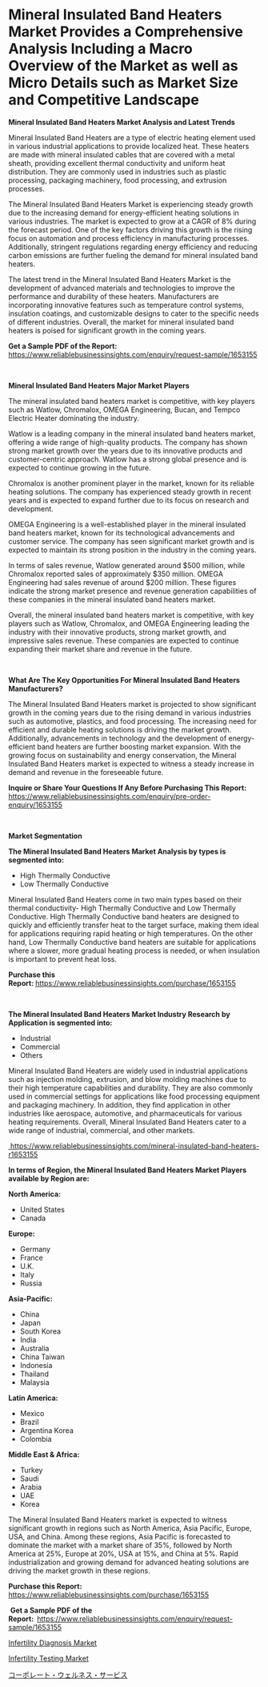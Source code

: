 <p><h1>Mineral Insulated Band Heaters Market Provides a Comprehensive Analysis Including a Macro Overview of the Market as well as Micro Details such as Market Size and Competitive Landscape</h1></p><p><strong>Mineral Insulated Band Heaters Market Analysis and Latest Trends</strong></p>
<p><p>Mineral Insulated Band Heaters are a type of electric heating element used in various industrial applications to provide localized heat. These heaters are made with mineral insulated cables that are covered with a metal sheath, providing excellent thermal conductivity and uniform heat distribution. They are commonly used in industries such as plastic processing, packaging machinery, food processing, and extrusion processes.</p><p>The Mineral Insulated Band Heaters Market is experiencing steady growth due to the increasing demand for energy-efficient heating solutions in various industries. The market is expected to grow at a CAGR of 8% during the forecast period. One of the key factors driving this growth is the rising focus on automation and process efficiency in manufacturing processes. Additionally, stringent regulations regarding energy efficiency and reducing carbon emissions are further fueling the demand for mineral insulated band heaters.</p><p>The latest trend in the Mineral Insulated Band Heaters Market is the development of advanced materials and technologies to improve the performance and durability of these heaters. Manufacturers are incorporating innovative features such as temperature control systems, insulation coatings, and customizable designs to cater to the specific needs of different industries. Overall, the market for mineral insulated band heaters is poised for significant growth in the coming years.</p></p>
<p><strong>Get a Sample PDF of the Report:&nbsp;</strong> <a href="https://www.reliablebusinessinsights.com/enquiry/request-sample/1653155">https://www.reliablebusinessinsights.com/enquiry/request-sample/1653155</a></p>
<p>&nbsp;</p>
<p><strong>Mineral Insulated Band Heaters Major Market Players</strong></p>
<p><p>The mineral insulated band heaters market is competitive, with key players such as Watlow, Chromalox, OMEGA Engineering, Bucan, and Tempco Electric Heater dominating the industry. </p><p>Watlow is a leading company in the mineral insulated band heaters market, offering a wide range of high-quality products. The company has shown strong market growth over the years due to its innovative products and customer-centric approach. Watlow has a strong global presence and is expected to continue growing in the future. </p><p>Chromalox is another prominent player in the market, known for its reliable heating solutions. The company has experienced steady growth in recent years and is expected to expand further due to its focus on research and development.</p><p>OMEGA Engineering is a well-established player in the mineral insulated band heaters market, known for its technological advancements and customer service. The company has seen significant market growth and is expected to maintain its strong position in the industry in the coming years.</p><p>In terms of sales revenue, Watlow generated around $500 million, while Chromalox reported sales of approximately $350 million. OMEGA Engineering had sales revenue of around $200 million. These figures indicate the strong market presence and revenue generation capabilities of these companies in the mineral insulated band heaters market.</p><p>Overall, the mineral insulated band heaters market is competitive, with key players such as Watlow, Chromalox, and OMEGA Engineering leading the industry with their innovative products, strong market growth, and impressive sales revenue. These companies are expected to continue expanding their market share and revenue in the future.</p></p>
<p>&nbsp;</p>
<p><strong>What Are The Key Opportunities For Mineral Insulated Band Heaters Manufacturers?</strong></p>
<p><p>The Mineral Insulated Band Heaters market is projected to show significant growth in the coming years due to the rising demand in various industries such as automotive, plastics, and food processing. The increasing need for efficient and durable heating solutions is driving the market growth. Additionally, advancements in technology and the development of energy-efficient band heaters are further boosting market expansion. With the growing focus on sustainability and energy conservation, the Mineral Insulated Band Heaters market is expected to witness a steady increase in demand and revenue in the foreseeable future.</p></p>
<p><strong>Inquire or Share Your Questions If Any Before Purchasing This Report:</strong> <a href="https://www.reliablebusinessinsights.com/enquiry/pre-order-enquiry/1653155">https://www.reliablebusinessinsights.com/enquiry/pre-order-enquiry/1653155</a></p>
<p>&nbsp;</p>
<p><strong>Market Segmentation</strong></p>
<p><strong>The Mineral Insulated Band Heaters Market Analysis by types is segmented into:</strong></p>
<p><ul><li>High Thermally Conductive</li><li>Low Thermally Conductive</li></ul></p>
<p><p>Mineral Insulated Band Heaters come in two main types based on their thermal conductivity- High Thermally Conductive and Low Thermally Conductive. High Thermally Conductive band heaters are designed to quickly and efficiently transfer heat to the target surface, making them ideal for applications requiring rapid heating or high temperatures. On the other hand, Low Thermally Conductive band heaters are suitable for applications where a slower, more gradual heating process is needed, or when insulation is important to prevent heat loss.</p></p>
<p><strong>Purchase this Report:&nbsp;</strong><a href="https://www.reliablebusinessinsights.com/purchase/1653155">https://www.reliablebusinessinsights.com/purchase/1653155</a></p>
<p>&nbsp;</p>
<p><strong>The Mineral Insulated Band Heaters Market Industry Research by Application is segmented into:</strong></p>
<p><ul><li>Industrial</li><li>Commercial</li><li>Others</li></ul></p>
<p><p>Mineral Insulated Band Heaters are widely used in industrial applications such as injection molding, extrusion, and blow molding machines due to their high temperature capabilities and durability. They are also commonly used in commercial settings for applications like food processing equipment and packaging machinery. In addition, they find application in other industries like aerospace, automotive, and pharmaceuticals for various heating requirements. Overall, Mineral Insulated Band Heaters cater to a wide range of industrial, commercial, and other markets.</p></p>
<p><a href="https://www.reliablebusinessinsights.com/mineral-insulated-band-heaters-r1653155">&nbsp;https://www.reliablebusinessinsights.com/mineral-insulated-band-heaters-r1653155</a></p>
<p><strong>In terms of Region, the Mineral Insulated Band Heaters Market Players available by Region are:</strong></p>
<p>
    <p> <strong> North America: </strong>
        <ul>
            <li>United States</li>
            <li>Canada</li>
        </ul>
        </p> 
    <p> <strong> Europe: </strong>
        <ul>
            <li>Germany</li>
            <li>France</li>
            <li>U.K.</li>
            <li>Italy</li>
            <li>Russia</li>
        </ul>
        </p> 
    <p> <strong> Asia-Pacific: </strong>
        <ul>
            <li>China</li>
            <li>Japan</li>
            <li>South Korea</li>
            <li>India</li>
            <li>Australia</li>
            <li>China Taiwan</li>
            <li>Indonesia</li>
            <li>Thailand</li>
            <li>Malaysia</li>
        </ul>
        </p> 
    <p> <strong> Latin America: </strong>
        <ul>
            <li>Mexico</li>
            <li>Brazil</li>
            <li>Argentina Korea</li>
            <li>Colombia</li>
        </ul>
        </p> 
    <p> <strong> Middle East & Africa: </strong>
        <ul>
            <li>Turkey</li>
            <li>Saudi</li>
            <li>Arabia</li>
            <li>UAE</li>
            <li>Korea</li>
        </ul>
    </p>
    </p>
<p><p>The Mineral Insulated Band Heaters market is expected to witness significant growth in regions such as North America, Asia Pacific, Europe, USA, and China. Among these regions, Asia Pacific is forecasted to dominate the market with a market share of 35%, followed by North America at 25%, Europe at 20%, USA at 15%, and China at 5%. Rapid industrialization and growing demand for advanced heating solutions are driving the market growth in these regions.</p></p>
<p><strong>Purchase this Report: </strong><a href="https://www.reliablebusinessinsights.com/purchase/1653155">https://www.reliablebusinessinsights.com/purchase/1653155</a></p>
<p>&nbsp;<strong>Get a Sample PDF of the Report:&nbsp;&nbsp;</strong><a href="https://www.reliablebusinessinsights.com/enquiry/request-sample/1653155">https://www.reliablebusinessinsights.com/enquiry/request-sample/1653155</a></p>
<p><strong></strong></p>
<p><p><a href="https://github.com/ernidarwin455/Market-Research-Report-List-1/blob/main/infertility-diagnosis-market.md">Infertility Diagnosis Market</a></p><p><a href="https://github.com/sajonf007/Market-Research-Report-List-1/blob/main/infertility-testing-market.md">Infertility Testing Market</a></p><p><a href="https://github.com/CarlieShields/Market-Research-Report-List-1/blob/main/6938433171429.md">コーポレート・ウェルネス・サービス</a></p></p>